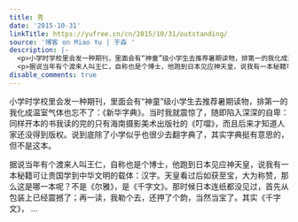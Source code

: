 ```yaml
---
title: 秀
date: '2015-10-31'
linkTitle: https://yufree.cn/cn/2015/10/31/outstanding/
source: '博客 on Miao Yu | 于淼 '
description: |-
  <p>小学时学校里会发一种期刊，里面会有“神童”级小学生去推荐暑期读物，排第一的我化成温室气体也忘不了：《新华字典》。当时我就震惊了，随即陷入深深的自卑：同样开本的书我读的完的只有海南摄影美术出版社的《叮噹》，而且后来才知道人家还没得到版权。说到底除了小学似乎也很少去翻字典了，其实字典挺有意思的，但不是这本。</p>
  <p>据说当年有个渡来人叫王仁，自称也是个博士，他跑到日本见应神天皇，说我有一本秘籍可让贵国学到中华文明的载体：汉字。天皇看过后如获至宝，大为称赞，那么这是哪一本呢？不是《尔雅》，是《千字文》。那时候日本连纸都没见过，首先从包装上已经震撼了；再一读，我勒个去，还押了个韵，当然当宝了。其实《千字文》， ...
disable_comments: true
---
```

<p>小学时学校里会发一种期刊，里面会有“神童”级小学生去推荐暑期读物，排第一的我化成温室气体也忘不了：《新华字典》。当时我就震惊了，随即陷入深深的自卑：同样开本的书我读的完的只有海南摄影美术出版社的《叮噹》，而且后来才知道人家还没得到版权。说到底除了小学似乎也很少去翻字典了，其实字典挺有意思的，但不是这本。</p>
<p>据说当年有个渡来人叫王仁，自称也是个博士，他跑到日本见应神天皇，说我有一本秘籍可让贵国学到中华文明的载体：汉字。天皇看过后如获至宝，大为称赞，那么这是哪一本呢？不是《尔雅》，是《千字文》。那时候日本连纸都没见过，首先从包装上已经震撼了；再一读，我勒个去，还押了个韵，当然当宝了。其实《千字文》， ...